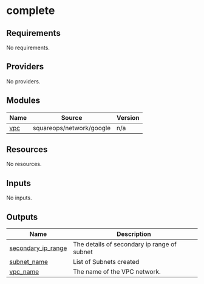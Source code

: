 # complete

<!-- BEGINNING OF PRE-COMMIT-TERRAFORM DOCS HOOK -->
## Requirements

No requirements.

## Providers

No providers.

## Modules

| Name | Source | Version |
|------|--------|---------|
| <a name="module_vpc"></a> [vpc](#module\_vpc) | squareops/network/google | n/a |

## Resources

No resources.

## Inputs

No inputs.

## Outputs

| Name | Description |
|------|-------------|
| <a name="output_secondary_ip_range"></a> [secondary\_ip\_range](#output\_secondary\_ip\_range) | The details of secondary ip range of subnet |
| <a name="output_subnet_name"></a> [subnet\_name](#output\_subnet\_name) | List of Subnets created |
| <a name="output_vpc_name"></a> [vpc\_name](#output\_vpc\_name) | The name of the VPC network. |
<!-- END OF PRE-COMMIT-TERRAFORM DOCS HOOK -->
